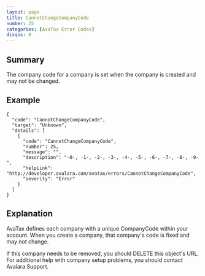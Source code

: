 ```yaml
---
layout: page
title: CannotChangeCompanyCode
number: 25
categories: [AvaTax Error Codes]
disqus: 0
---
```


## Summary

The company code for a company is set when the company is created and may not be changed.

## Example

    {
      "code": "CannotChangeCompanyCode",
      "target": "Unknown",
      "details": [
        {
          "code": "CannotChangeCompanyCode",
          "number": 25,
          "message": "",
          "description": "-0-, -1-, -2-, -3-, -4-, -5-, -6-, -7-, -8-, -9-",
          "helpLink": "http://developer.avalara.com/avatax/errors/CannotChangeCompanyCode",
          "severity": "Error"
        }
      ]
    }

## Explanation

AvaTax defines each company with a unique CompanyCode within your account.  When you create a company, that company's code is fixed and may not change.  

If this company needs to be removed, you should DELETE this object's URL.  For additional help with company setup problems, you should contact Avalara Support.
